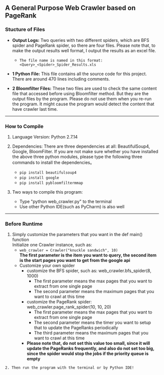 ## A General Purpose Web Crawler based on PageRank

### Stucture of Files
- **Output Logs:** Two queries with two different spiders, which are BFS spider and PageRank spider, so there are four files. Please note that, to make the output results well format, I output the results as an excel file.
 
     - ```The file name is named in this format:<Query>_<Spider>_Spider_Results.xls```

 - **1 Python File:** This file contains all the source code for this project. There are around 470 lines including comments.
 - **2 Bloomfilter Files:** These two files are used to check the same content file that accessed before using Bloomfilter method. But they are the output files by the program. Please do not use them when you re-run the program. It might cause 		the program would detect the content that have crawler last time.
------
### How to Compile
  1. Language Version: Python 2.7.14
  2. Dependencies: There are three dependencies at all: BeautifulSoup4, Google, BloomFilter. If you are not make sure whether you have installed the above three python modules, please type the following three commands to install the dependencies。
  
     - ```pip install beautifulsoup4```  
     -  ```pip install google```  
     - ```pip install pybloomfiltermmap```  


  3. Two ways to compile this program:
      -  Type "python web_crawler.py" to the terminal  
	  - Use other Python IDE(such as PyCharm) is also well
------
### Before Runtime
  1. Simply customize the parameters that you want in the def main() function  
		  Initialize one Crawler instance, such as:
        - ``` web_crawler = Crawler("knuckle sandwich", 10)  ```  
			**The first parameter is the item you want to query, the second item is the start pages you want to get from the google api**
		- Customize your own spider  
			- customize the BFS spider, such as: web_crawler.bfs_spider(8, 1000)  
			  - The first parameter means the max pages that you want to extract from one single page  
			  - The second parameter means the maximum pages that you want to crawl at this time  
    		- customize the PageRank spider: web_crawler.page_rank_spider(10, 10, 20)  
    		  - The first parameter means the max pages that you want to extract from one single page  
    		  - The second parameter means the timer you want to setup that to update the PageRanks periodically
              - The third parameter means the maximum pages that you want to crawl at this time    
    		 - **Please note that, do not set this value too small, since it will update the PageRanks frequently, and also do not set too big, since the spider would stop the jobs if the priority queue is empty**  
    		 
    2. Then run the program with the terminal or by Python IDE!
